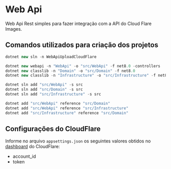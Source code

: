 # Web Api
Web Api Rest simples para fazer integração com a API do Cloud Flare Images.

## Comandos utilizados para criação dos projetos
```csharp
dotnet new sln -n WebApiUploadCloudFlare

dotnet new webapi -n "WebApi" -o "src/WebApi" -f net8.0 -controllers
dotnet new classlib -n "Domain" -o "src/Domain" -f net8.0
dotnet new classlib -n "Infrastructure" -o "src/Infrastructure" -f net8.0

dotnet sln add "src/WebApi" -s src
dotnet sln add "src/Domain" -s src
dotnet sln add "src/Infrastructure" -s src

dotnet add "src/WebApi" reference "src/Domain"
dotnet add "src/WebApi" reference "src/Infrastructure"
dotnet add "src/Infrastructure" reference "src/Domain"
```

## Configurações do CloudFlare
Informe no arquivo `appsettings.json` os seguintes valores obtidos no [dashboard](https://dash.cloudflare.com/login) do CloudFlare:
* account_id
* token